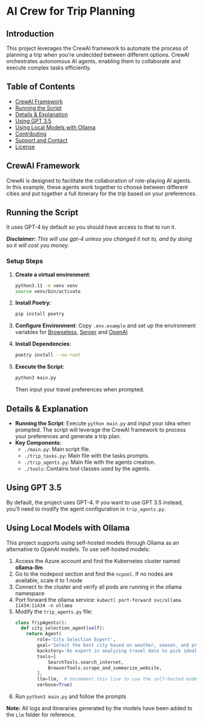 # AI Crew for Trip Planning

## Introduction
This project leverages the CrewAI framework to automate the process of planning a trip when you're undecided between different options. CrewAI orchestrates autonomous AI agents, enabling them to collaborate and execute complex tasks efficiently.

## Table of Contents
- [CrewAI Framework](#crewai-framework)
- [Running the Script](#running-the-script)
- [Details & Explanation](#details--explanation)
- [Using GPT 3.5](#using-gpt-35)
- [Using Local Models with Ollama](#using-local-models-with-ollama)
- [Contributing](#contributing)
- [Support and Contact](#support-and-contact)
- [License](#license)

## CrewAI Framework
CrewAI is designed to facilitate the collaboration of role-playing AI agents. In this example, these agents work together to choose between different cities and put together a full itinerary for the trip based on your preferences.

## Running the Script
It uses GPT-4 by default so you should have access to that to run it.

***Disclaimer:** This will use gpt-4 unless you changed it not to, and by doing so it will cost you money.*

### Setup Steps

1. **Create a virtual environment**:
   ```bash
   python3.11 -m venv venv
   source venv/bin/activate
   ```

2. **Install Poetry**:
   ```bash
   pip install poetry
   ```

3. **Configure Environment**: Copy `.env.example` and set up the environment variables for [Browseless](https://www.browserless.io/), [Serper](https://serper.dev/) and [OpenAI](https://platform.openai.com/api-keys)

4. **Install Dependencies**: 
   ```bash
   poetry install --no-root
   ```

5. **Execute the Script**: 
   ```bash
   python3 main.py
   ```
   Then input your travel preferences when prompted.

## Details & Explanation
- **Running the Script**: Execute `python main.py` and input your idea when prompted. The script will leverage the CrewAI framework to process your preferences and generate a trip plan.
- **Key Components**:
  - `./main.py`: Main script file.
  - `./trip_tasks.py`: Main file with the tasks prompts.
  - `./trip_agents.py`: Main file with the agents creation.
  - `./tools`: Contains tool classes used by the agents.

## Using GPT 3.5
By default, the project uses GPT-4. If you want to use GPT 3.5 instead, you'll need to modify the agent configuration in `trip_agents.py`.

## Using Local Models with Ollama
This project supports using self-hosted models through Ollama as an alternative to OpenAI models. To use self-hosted models:

1. Access the Azure account and find the Kubernetes cluster named **ollama-llm**
2. Go to the nodepool section and find the `ncpool`. If no nodes are available, scale it to 1 node
3. Connect to the cluster and verify all pods are running in the ollama namespace
4. Port forward the ollama service: `kubectl port-forward svc/ollama 11434:11434 -n ollama`
5. Modify the `trip_agents.py` file:
   ```python
   class TripAgents():
	 def city_selection_agent(self):
	   return Agent(
		   role='City Selection Expert',
		   goal='Select the best city based on weather, season, and prices',
		   backstory='An expert in analyzing travel data to pick ideal destinations',
		   tools=[
			   SearchTools.search_internet,
			   BrowserTools.scrape_and_summarize_website,
		   ],
		   llm=llm,  # Uncomment this line to use the self-hosted model for all agents
		   verbose=True)
   ```
6. Run `python3 main.py` and follow the prompts



**Note:** All logs and itineraries generated by the models have been added to the `Llm` folder for reference.